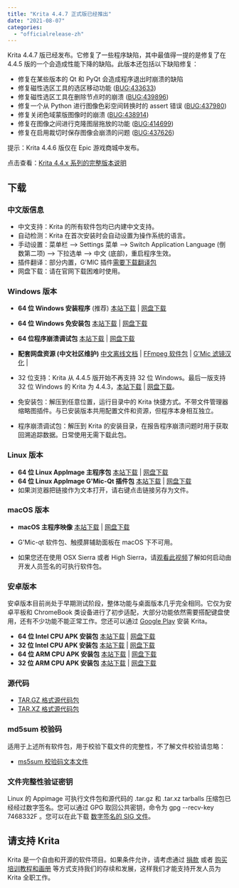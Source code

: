 ```yaml
---
title: "Krita 4.4.7 正式版已经推出"
date: "2021-08-07"
categories: 
  - "officialrelease-zh"
---
```


Krita 4.4.7 版已经发布。它修复了一些程序缺陷，其中最值得一提的是修复了在 4.4.5 版的一个会造成性能下降的缺陷。此版本还包括以下缺陷修复：

- 修复在某些版本的 Qt 和 PyQt 会造成程序退出时崩溃的缺陷
- 修复磁性选区工具的选区移动功能 ([BUG:433633](https://bugs.kde.org/show_bug.cgi?id=433633))
- 修复磁性选区工具在删除节点时的崩溃 ([BUG:439896](https://bugs.kde.org/show_bug.cgi?id=439896))
- 修复一个从 Python 进行图像色彩空间转换时的 assert 错误 ([BUG:437980](https://bugs.kde.org/show_bug.cgi?id=437980))
- 修复关闭色域蒙版图像时的崩溃 ([BUG:438914](https://bugs.kde.org/show_bug.cgi?id=438914))
- 修复在图像之间进行克隆图层拖放的功能 ([BUG:414699](https://bugs.kde.org/show_bug.cgi?id=414699))
- 修复在启用裁切时保存图像会崩溃的问题 ([BUG:437626](https://bugs.kde.org/show_bug.cgi?id=437626))

提示：Krita 4.4.6 版仅在 Epic 游戏商城中发布。

点击查看：[Krita 4.4.x 系列的完整版本说明](https://krita.org/zh/krita-4-4-0-release-notes-zh/)

## 下载

### 中文版信息

- 中文支持：Krita 的所有软件包均已内建中文支持。
- 自动检测：Krita 在首次安装时会自动设置为操作系统的语言。
- 手动设置：菜单栏 --> Settings 菜单 --> Switch Application Language (倒数第二项) --> 下拉选单 --> 中文 (底部)，重启程序生效。
- 插件翻译：部分内置，G'MIC 插件[需要下载翻译包](https://share.weiyun.com/SBopNjOn)
- 网盘下载：请在官网下载困难时使用。

### Windows 版本

- **64 位 Windows 安装程序** (推荐) [本站下载](https://download.kde.org/stable/krita/4.4.7/krita-x64-4.4.7-setup.exe) | [网盘下载](https://share.weiyun.com/aVyf2PXQ)
- **64 位 Windows 免安装包** [本站下载](https://download.kde.org/stable/krita/4.4.7/krita-x64-4.4.7.zip) | [网盘下载](https://share.weiyun.com/aVyf2PXQ)
- **64 位程序崩溃调试包** [本站下载](https://download.kde.org/stable/krita/4.4.7/krita-x64-4.4.7-dbg.zip) | [网盘下载](https://share.weiyun.com/aVyf2PXQ)

- **配套网盘资源 (中文社区维护)** [中文离线文档](https://share.weiyun.com/Dea2uj0M) | [FFmpeg 软件包](https://share.weiyun.com/6tH13bVC) | [G'Mic 滤镜汉化](https://share.weiyun.com/SBopNjOn) |

- 32 位支持：Krita 从 4.4.5 版开始不再支持 32 位 Windows。最后一版支持 32 位 Windows 的 Krita 为 4.4.3，[本站下载](https://download.kde.org/stable/krita/4.4.3/krita-x86-4.4.3-setup.exe) | [网盘下载](https://share.weiyun.com/wdMnx1WB)。
- 免安装包：解压到任意位置，运行目录中的 Krita 快捷方式。不带文件管理器缩略图插件。与已安装版本共用配置文件和资源，但程序本身相互独立。
- 程序崩溃调试包：解压到 Krita 的安装目录，在报告程序崩溃问题时用于获取回溯追踪数据。日常使用无需下载此包。

### Linux 版本

- **64 位 Linux AppImage 主程序包** [本站下载](https://download.kde.org/stable/krita/4.4.7/krita-4.4.7-x86_64.appimage) | [网盘下载](https://share.weiyun.com/j7Vrjx2m)
- **64 位 Linux AppImage G'Mic-Qt 插件包** [本站下载](https://download.kde.org/stable/krita/4.4.7/gmic_krita_qt-x86_64.appimage) | [网盘下载](https://share.weiyun.com/j7Vrjx2m)
- 如果浏览器把链接作为文本打开，请右键点击链接另存为文件。

### macOS 版本

- **macOS 主程序映像** [本站下载](https://download.kde.org/stable/krita/4.4.7/krita-4.4.7.dmg) | [网盘下载](https://share.weiyun.com/jc82ykle)

- G'Mic-qt 软件包、触摸屏辅助面板在 macOS 下不可用。
- 如果您还在使用 OSX Sierra 或者 High Sierra，请[观看此视频](https://www.youtube.com/watch?v=3py0kgq95Hk)了解如何启动由开发人员签名的可执行软件包。

### 安卓版本

安卓版本目前尚处于早期测试阶段，整体功能与桌面版本几乎完全相同。它仅为安卓平板和 ChromeBook 类设备进行了初步适配，大部分功能依然需要搭配键盘使用，还有不少功能不能正常工作。您还可以通过 [Google Play](https://play.google.com/store/apps/details?id=org.krita) 安装 Krita。

- **64 位 Intel CPU APK 安装包** [本站下载](https://download.kde.org/stable/krita/4.4.7/krita-x86_64-4.4.7-release.apk) | [网盘下载](https://share.weiyun.com/he1kczpd)
- **32 位 Intel CPU APK 安装包** [本站下载](https://download.kde.org/stable/krita/4.4.7/krita-x86-4.4.7-release.apk) | [网盘下载](https://share.weiyun.com/he1kczpd)
- **64 位 ARM CPU APK 安装包** [本站下载](https://download.kde.org/stable/krita/4.4.7/krita-arm64-v8a-4.4.7-release.apk) | [网盘下载](https://share.weiyun.com/he1kczpd)
- **32 位 ARM CPU APK 安装包** [本站下载](https://download.kde.org/stable/krita/4.4.7/krita-armeabi-v7a-4.4.7-release.apk) | [网盘下载](https://share.weiyun.com/he1kczpd)

### 源代码

- [TAR.GZ 格式源代码包](https://download.kde.org/stable/krita/4.4.7/krita-4.4.7.tar.gz)
- [TAR.XZ 格式源代码包](https://download.kde.org/stable/krita/4.4.7/krita-4.4.7.tar.xz)

### md5sum 校验码

适用于上述所有软件包，用于校验下载文件的完整性，不了解文件校验请忽略：

- [ms5sum 校验码文本文件](https://download.kde.org/stable/krita/4.4.7/md5sum.txt)

### 文件完整性验证密钥

Linux 的 Appimage 可执行文件包和源代码的 .tar.gz 和 .tar.xz tarballs 压缩包已经经过数字签名。您可以通过 GPG 取回公共密钥，命令为 gpg --recv-key 7468332F 。您可以在此下载 [数字签名的 SIG 文件](https://download.kde.org/stable/krita/4.4.7/)。

## 请支持 Krita

Krita 是一个自由和开源的软件项目。如果条件允许，请考虑通过 [捐款](https://fund.krita.org/) 或者 [购买培训教程和画册](https://krita.org/en/shop/) 等方式支持我们的存续和发展，这样我们才能支持开发人员为 Krita 全职工作。
